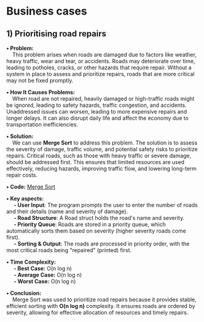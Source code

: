 # Business cases

## 1) Prioritising road repairs 

**•  Problem:** <br>
&nbsp;&nbsp;&nbsp;&nbsp;This problem arises when roads are damaged due to factors like weather, heavy traffic, wear and tear, or accidents. Roads may deteriorate over time, leading to potholes, cracks, or other hazards that require repair. Without a system in place to assess and prioritize repairs, roads that are more critical may not be fixed promptly.

**• How It Causes Problems:** <br>
&nbsp;&nbsp;&nbsp;&nbsp;When road are not repaired, heavily damaged or high-traffic roads might be ignored, leading to safety hazards, traffic congestion, and accidents. Unaddressed issues can worsen, leading to more expensive repairs and longer delays. It can also disrupt daily life and affect the economy due to transportation inefficiencies.

**• Solution:** <br>
&nbsp;&nbsp;&nbsp;&nbsp;We can use **Merge Sort** to address this problem. The solution is to assess the severity of damage, traffic volume, and potential safety risks to prioritize repairs. Critical roads, such as those with heavy traffic or severe damage, should be addressed first. This ensures that limited resources are used effectively, reducing hazards, improving traffic flow, and lowering long-term repair costs.

**• Code:**  [Merge Sort](1_merge_sort.cpp)

**• Key aspects:**<br>
&nbsp;&nbsp;&nbsp;&nbsp; **- User Input**: The program prompts the user to enter the number of roads and their details (name and severity of damage).<br>
&nbsp;&nbsp;&nbsp;&nbsp; **- Road Structure**: A Road struct holds the road's name and severity.<br>
&nbsp;&nbsp;&nbsp;&nbsp; **- Priority Queue**: Roads are stored in a priority queue, which automatically sorts them based on severity (higher severity roads come first).<br>
&nbsp;&nbsp;&nbsp;&nbsp; **- Sorting & Output**: The roads are processed in priority order, with the most critical roads being "repaired" (printed) first.

**• Time Complexity:** <br>
&nbsp;&nbsp;&nbsp;&nbsp; **- Best Case:** O(n log n)<br>
&nbsp;&nbsp;&nbsp;&nbsp; **- Average Case:** O(n log n)<br>
&nbsp;&nbsp;&nbsp;&nbsp; **- Worst Case:** O(n log n)

**• Conclusion:**  
&nbsp;&nbsp;&nbsp;&nbsp;Merge Sort was used to prioritize road repairs because it provides stable, efficient sorting with **O(n log n)** complexity. It ensures roads are ordered by severity, allowing for effective allocation of resources and timely repairs.
